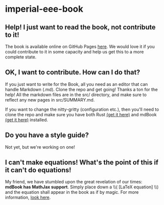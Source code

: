 # imperial-eee-book

## Help! I just want to read the book, not contribute to it!
The book is available online on GitHub Pages [here](https://alex-ha-192.github.io/imperial-eee-book/).
We would love it if you could contribute to it in some capacity and help us get this to a more complete state.

## OK, I want to contribute. How can I do that?
If you just want to write for the Book, all you need as an editor that can handle Markdown (.md). Clone the repo and get going! Thanks a ton for the help!
All the markdown files are in the src/ directory, and make sure to reflect any new pages in src/SUMMARY.md.

If you want to change the nitty-gritty (configuration etc.), then you'll need to clone the repo and make sure you have both Rust [(get it here)](https://www.rust-lang.org/tools/install)  and mdBook [(get it here)](https://rust-lang.github.io/mdBook/guide/installation.html) installed.

## Do you have a style guide?
Not yet, but we're working on one!

## I can't make equations! What's the point of this if it can't do equations!
My friend, we have stumbled upon the great revelation of our times: **mdBook has MathJax support**. Simply place down a \\\\( [LaTeX equation] \\\\) and the equation shall appear in the book as if by magic. For more information, [look here](https://rust-lang.github.io/mdBook/format/mathjax.html).